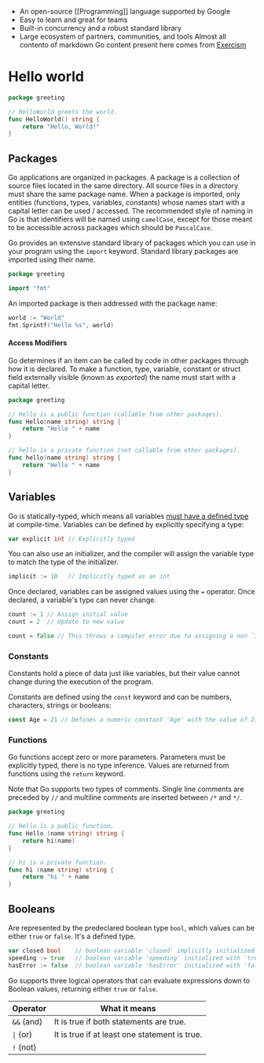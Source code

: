 - An open-source [[Programming]] language supported by Google
- Easy to learn and great for teams
- Built-in concurrency and a robust standard library
- Large ecosystem of partners, communities, and tools
Almost all contento of markdown Go content present here comes from [Exercism](https://exercism.org/tracks/go)
# Hello world
```go
package greeting

// HelloWorld greets the world.
func HelloWorld() string {
	return "Hello, World!"
}
```

## Packages
Go applications are organized in packages. A package is a collection of source files located in the same directory. All source files in a directory must share the same package name. When a package is imported, only entities (functions, types, variables, constants) whose names start with a capital letter can be used / accessed. The recommended style of naming in Go is that identifiers will be named using `camelCase`, except for those meant to be accessible across packages which should be `PascalCase`.

Go provides an extensive standard library of packages which you can use in your program using the `import` keyword. Standard library packages are imported using their name.
```go
package greeting

import "fmt"
```

An imported package is then addressed with the package name:
```go
world := "World"
fmt.Sprintf("Hello %s", world)
```

#### Access Modifiers
Go determines if an item can be called by code in other packages through how it is declared. To make a function, type, variable, constant or struct field externally visible (known as _exported_) the name must start with a capital letter.
```go
package greeting

// Hello is a public function (callable from other packages).
func Hello(name string) string {
    return "Hello " + name
}

// hello is a private function (not callable from other packages).
func hello(name string) string {
    return "Hello " + name
}
```

## Variables
Go is statically-typed, which means all variables [must have a defined type](https://en.wikipedia.org/wiki/Type_system) at compile-time.
Variables can be defined by explicitly specifying a type:

```go
var explicit int // Explicitly typed
```

You can also use an initializer, and the compiler will assign the variable type to match the type of the initializer.

```go
implicit := 10   // Implicitly typed as an int
```

Once declared, variables can be assigned values using the `=` operator. Once declared, a variable's type can never change.

```go
count := 1 // Assign initial value
count = 2  // Update to new value

count = false // This throws a compiler error due to assigning a non `int` type
```

### Constants
Constants hold a piece of data just like variables, but their value cannot change during the execution of the program.

Constants are defined using the `const` keyword and can be numbers, characters, strings or booleans:

```go
const Age = 21 // Defines a numeric constant 'Age' with the value of 21
```

### Functions
Go functions accept zero or more parameters. Parameters must be explicitly typed, there is no type inference. Values are returned from functions using the `return` keyword.

Note that Go supports two types of comments. Single line comments are preceded by `//` and multiline comments are inserted between `/*` and `*/`.

```go
package greeting

// Hello is a public function.
func Hello (name string) string {
    return hi(name)
}

// hi is a private function.
func hi (name string) string {
    return "hi " + name
}
```

## Booleans
Are represented by the predeclared boolean type `bool`, which values can be either `true` or `false`. It's a defined type.

```go
var closed bool    // boolean variable 'closed' implicitly initialized with 'false'
speeding := true   // boolean variable 'speeding' initialized with 'true'
hasError := false  // boolean variable 'hasError' initialized with 'false' 
```
Go supports three logical operators that can evaluate expressions down to Boolean values, returning either `true` or `false`.

|Operator|What it means|
|---|---|
|`&&` (and)|It is true if both statements are true.|
|`\|` (or)|It is true if at least one statement is true.|
|`!` (not)|

